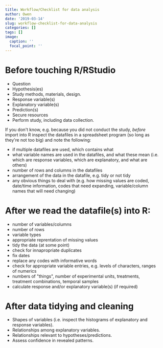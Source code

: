 ```yaml
---
title: Workflow/Checklist for data analysis
author: Owen
date: '2019-03-14'
slug: workflow-checklist-for-data-analysis
categories: []
tags: []
image:
  caption: ''
  focal_point: ''
---
```


# Before touching R/RStudio

* Question
* Hypothesis(es)
* Study methods, materials, design.
* Response variable(s)
* Explanatory variable(s)
* Prediction(s)
* Secure resources
* Perform study, including data collection.

If you don't know, e.g. because you did not conduct the study, *before* import into R inspect the datafiles in a spreadsheet program (so long as they're not too big) and note the following:

* if multiple datafiles are used, which contains what
* what variable names are used in the datafiles, and what these mean (i.e. which are response variables, which are explanatory, and what are others)
* number of rows and columns in the datafiles
* arrangement of the data in the datafile, e.g. tidy or not tidy
* any obvious things to deal with (e.g. how missing values are coded, date/time information, codes that need expanding, variable/column names that will need changing)

# After we read the datafile(s) into R:

* number of variables/columns
* number of rows
* variable types
* appropriate reprentation of missing values
* tidy the data (at some point)
* check for innapropriate duplicates
* fix dates
* replace any codes with informative words
* check for appropriate variable entries, e.g. levels of characters, ranges of numerics
* numbers of "things", number of experimental units, treatments, treatment combinations, temporal samples
* calculate response and/or explanatory variable(s) (if required)

# After data tidying and cleaning

* Shapes of variables (i.e. inspect the histograms of explanatory and response variables).
* Relationships among explanatory variables.
* Relationships relevant to hypotheses/predictions.
* Assess confidence in revealed patterns.

